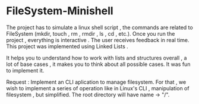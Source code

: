 # FileSystem-Minishell
The  project has to simulate a linux shell script , the commands are related to FileSystem (mkdir, touch , rm , rmdir , ls , cd , etc.). Once you run the project , everything is interactive . The user receives feedback in real time.   This project was implemented using Linked Lists .


It helps you to understand how to work with lists and structures overall , a lot of base cases  , it makes you to think about all possible cases.
It was fun to implement it.


Request :
Implement an CLI aplication to manage filesystem. For that , we wish to implement a series of operation like in Linux's CLI , manipulation of filesystem , but simplified. The root directory will have name -> "/".
